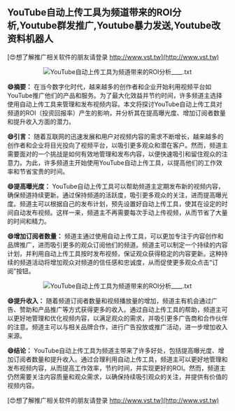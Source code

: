 ## **YouTube自动上传工具为频道带来的ROI分析,Youtube群发推广,Youtube暴力发送,Youtube改资料机器人**

[😍想了解推广相关软件的朋友请登录 http://www.vst.tw](http://www.vst.tw)

 <center><img src="https://vst.tw/MP4/tuiguang/png/6.png" alt="YouTube自动上传工具为频道带来的ROI分析____.txt"></center>

**😄摘要：**
在当今数字化时代，越来越多的创作者和企业开始利用视频平台如YouTube推广他们的产品和服务。为了最大化效益并节约时间，许多频道主选择使用自动上传工具来管理和发布视频内容。本文将探讨YouTube自动上传工具对频道的ROI（投资回报率）产生的影响，并分析其在提高曝光度、增加订阅者数量和提升收入方面的潜力。

**😄引言：**
随着互联网的迅速发展和用户对视频内容的需求不断增长，越来越多的创作者和企业将目光投向了视频平台，以吸引更多观众和潜在客户。然而，频道主需要面对的一个挑战是如何有效地管理和发布内容，以便快速吸引和留住观众的注意力。为此，许多频道主开始使用YouTube自动上传工具，以提高他们的工作效率和节省宝贵的时间。

**😄提高曝光度：**
YouTube自动上传工具可以帮助频道主定期发布新的视频内容，确保频道持续更新。通过保持频道的活跃度，吸引更多观众的关注，进而提高曝光度。频道主可以根据自己的发布计划，预先设置好自动上传工具，使其在设定的时间自动发布视频。这样一来，频道主不再需要每次手动上传视频，从而节省了大量的时间和精力。

**😄增加订阅者数量：**
频道主通过使用自动上传工具，可以更加专注于内容创作和品牌推广，进而吸引更多的观众订阅他们的频道。频道主可以制定一个持续的内容计划，并利用自动上传工具按时发布视频，保证观众获得稳定的内容更新。这种持续的频道活动将增加观众对频道的信任感和忠诚度，从而促使更多观众点击“订阅”按钮。

 <center><img src="https://vst.tw/MP4/tuiguang/png/6.png" alt="YouTube自动上传工具为频道带来的ROI分析____.txt"></center>

**😄提升收入：**
随着频道订阅者数量和视频播放量的增加，频道主有机会通过广告、赞助和产品推广等方式获得更多的收入。通过自动上传工具的帮助，频道主可以更好地管理和优化视频内容，以满足观众的需求，并吸引更多广告商和合作伙伴的注意。频道主可以与相关品牌合作，进行广告投放或推广活动，进一步增加收入来源。

**😄结论：**
YouTube自动上传工具为频道主带来了许多好处，包括提高曝光度、增加订阅者数量和提升收入。通过合理利用自动上传工具，频道主可以更好地管理和发布视频内容，从而提高工作效率，节约时间，并实现更好的ROI。然而，频道主仍然需要关注内容质量和观众需求，以确保持续吸引观众的关注，并提供有价值的视频内容。

[😍想了解推广相关软件的朋友请登录 http://www.vst.tw](http://www.vst.tw)



